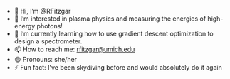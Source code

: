 - 👋 Hi, I’m @RFitzgar
- 👀 I’m interested in plasma physics and measuring the energies of high-energy photons!
- 🌱 I’m currently learning how to use gradient descent optimization to design a spectrometer.
- 📫 How to reach me: rfitzgar@umich.edu
- 😄 Pronouns: she/her
- ⚡ Fun fact: I've been skydiving before and would absolutely do it again

<!---
RFitzgar/RFitzgar is a ✨ special ✨ repository because its `README.md` (this file) appears on your GitHub profile.
You can click the Preview link to take a look at your changes.
--->
